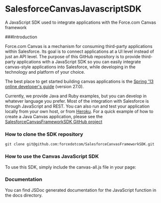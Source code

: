 SalesforceCanvasJavascriptSDK
=============================

A JavaScript SDK used to integrate applications with the Force.com Canvas framework


###Introduction

Force.com Canvas is a mechanism for consuming third-party applications within Salesforce. Its goal is to connect applications at a UI level instead of just an API level. The purpose of this GitHub repository is to provide third-party applications with a JavaScript SDK so you can easily integrate canvas-style applications into Salesforce, while developing in the technology and platform of your choice. 

The best place to get started building canvas applications is the [Spring '13 online developer's guide](http://www.salesforce.com/us/developer/docs/platform_connect/index.htm) (version 27.0).

Currently, we provide Java and Ruby examples, but you can develop in whatever language you prefer. Most of the integration with Salesforce is through JavaScript and REST. You can also run and test your application locally from your own host, or from [Heroku](http://www.heroku.com/).  For a quick example of how to create a Java Canvas application, please see the [SalesforceCanvasFrameworkSDK GitHub project](https://github.com/forcedotcom/SalesforceCanvasFrameworkSDK)


### How to clone the SDK repository

	git clone git@github.com:forcedotcom/SalesforceCanvasFrameworkSDK.git

### How to use the Canvas JavaScript SDK
To use this SDK, simply include the canvas-all.js file in your page:
	<script type="text/javascript" src="/sdk/js/canvas-all.js"></script>

### Documentation
You can find JSDoc generated documentation for the JavaScript function in the docs directory.
